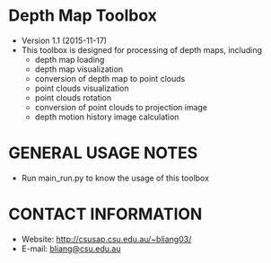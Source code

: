 Depth Map Toolbox 
===================
- Version 1.1 (2015-11-17)
- This toolbox is designed for processing of depth maps, including 
  - depth map loading
  - depth map visualization
  - conversion of depth map to point clouds
  - point clouds visualization
  - point clouds rotation
  - conversion of point clouds to projection image
  - depth motion history image calculation


GENERAL USAGE NOTES
===================
- Run main_run.py to know the usage of this toolbox


CONTACT INFORMATION
===================
- Website: http://csusap.csu.edu.au/~bliang03/
- E-mail: bliang@csu.edu.au
